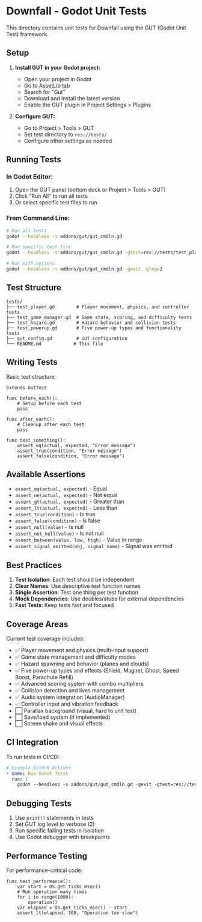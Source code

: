 # Downfall - Godot Unit Tests

This directory contains unit tests for Downfall using the GUT (Godot Unit Test) framework.

## Setup

1. **Install GUT in your Godot project:**
   - Open your project in Godot
   - Go to AssetLib tab
   - Search for "Gut" 
   - Download and install the latest version
   - Enable the GUT plugin in Project Settings > Plugins

2. **Configure GUT:**
   - Go to Project > Tools > GUT
   - Set test directory to `res://tests/`
   - Configure other settings as needed

## Running Tests

### In Godot Editor:
1. Open the GUT panel (bottom dock or Project > Tools > GUT)
2. Click "Run All" to run all tests
3. Or select specific test files to run

### From Command Line:
```bash
# Run all tests
godot --headless -s addons/gut/gut_cmdln.gd

# Run specific test file
godot --headless -s addons/gut/gut_cmdln.gd -gtest=res://tests/test_player.gd

# Run with options
godot --headless -s addons/gut/gut_cmdln.gd -gexit -glog=2
```

## Test Structure

```
tests/
├── test_player.gd        # Player movement, physics, and controller tests
├── test_game_manager.gd  # Game state, scoring, and difficulty tests  
├── test_hazard.gd        # Hazard behavior and collision tests
├── test_powerup.gd       # Five power-up types and functionality tests
├── gut_config.gd         # GUT configuration
└── README.md            # This file
```

## Writing Tests

Basic test structure:
```gdscript
extends GutTest

func before_each():
    # Setup before each test
    pass

func after_each():
    # Cleanup after each test
    pass

func test_something():
    assert_eq(actual, expected, "Error message")
    assert_true(condition, "Error message")
    assert_false(condition, "Error message")
```

## Available Assertions

- `assert_eq(actual, expected)` - Equal
- `assert_ne(actual, expected)` - Not equal
- `assert_gt(actual, expected)` - Greater than
- `assert_lt(actual, expected)` - Less than
- `assert_true(condition)` - Is true
- `assert_false(condition)` - Is false
- `assert_null(value)` - Is null
- `assert_not_null(value)` - Is not null
- `assert_between(value, low, high)` - Value in range
- `assert_signal_emitted(obj, signal_name)` - Signal was emitted

## Best Practices

1. **Test Isolation**: Each test should be independent
2. **Clear Names**: Use descriptive test function names
3. **Single Assertion**: Test one thing per test function
4. **Mock Dependencies**: Use doubles/stubs for external dependencies
5. **Fast Tests**: Keep tests fast and focused

## Coverage Areas

Current test coverage includes:
- ✅ Player movement and physics (multi-input support)
- ✅ Game state management and difficulty modes
- ✅ Hazard spawning and behavior (planes and clouds)
- ✅ Five power-up types and effects (Shield, Magnet, Ghost, Speed Boost, Parachute Refill)
- ✅ Advanced scoring system with combo multipliers
- ✅ Collision detection and lives management
- ✅ Audio system integration (AudioManager)
- ✅ Controller input and vibration feedback
- ⬜ Parallax background (visual, hard to unit test)
- ⬜ Save/load system (if implemented)
- ⬜ Screen shake and visual effects

## CI Integration

To run tests in CI/CD:
```yaml
# Example GitHub Actions
- name: Run Godot Tests
  run: |
    godot --headless -s addons/gut/gut_cmdln.gd -gexit -gtest=res://tests/ -gjunit_xml_file=test_results.xml
```

## Debugging Tests

1. Use `print()` statements in tests
2. Set GUT log level to verbose (2)
3. Run specific failing tests in isolation
4. Use Godot debugger with breakpoints

## Performance Testing

For performance-critical code:
```gdscript
func test_performance():
    var start = OS.get_ticks_msec()
    # Run operation many times
    for i in range(1000):
        operation()
    var elapsed = OS.get_ticks_msec() - start
    assert_lt(elapsed, 100, "Operation too slow")
```